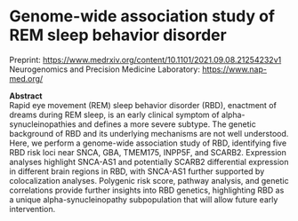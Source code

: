 # Genome-wide association study of REM sleep behavior disorder
Preprint: https://www.medrxiv.org/content/10.1101/2021.09.08.21254232v1  
Neurogenomics and Precision Medicine Laboratory: https://www.nap-med.org/

**Abstract**  
Rapid eye movement (REM) sleep behavior disorder (RBD), enactment of dreams during REM sleep, is an early clinical symptom of alpha-synucleinopathies and defines a more severe subtype. The genetic background of RBD and its underlying mechanisms are not well understood. Here, we perform a genome-wide association study of RBD, identifying five RBD risk loci near SNCA, GBA, TMEM175, INPP5F, and SCARB2. Expression analyses highlight SNCA-AS1 and potentially SCARB2 differential expression in different brain regions in RBD, with SNCA-AS1 further supported by colocalization analyses. Polygenic risk score, pathway analysis, and genetic correlations provide further insights into RBD genetics, highlighting RBD as a unique alpha-synucleinopathy subpopulation that will allow future early intervention.
